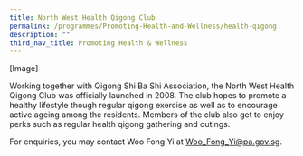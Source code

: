 ```yaml
---
title: North West Health Qigong Club
permalink: /programmes/Promoting-Health-and-Wellness/health-qigong
description: ""
third_nav_title: Promoting Health & Wellness
---
```

[Image]

Working together with Qigong Shi Ba Shi Association, the North West Health Qigong Club was officially launched in 2008. The club hopes to promote a healthy lifestyle though regular qigong exercise as well as to encourage active ageing among the residents. Members of the club also get to enjoy perks such as regular health qigong gathering and outings.  
  
For enquiries, you may contact Woo Fong Yi at [Woo\_Fong\_Yi@pa.gov.sg](mailto:Woo_Fong_Yi@pa.gov.sg).